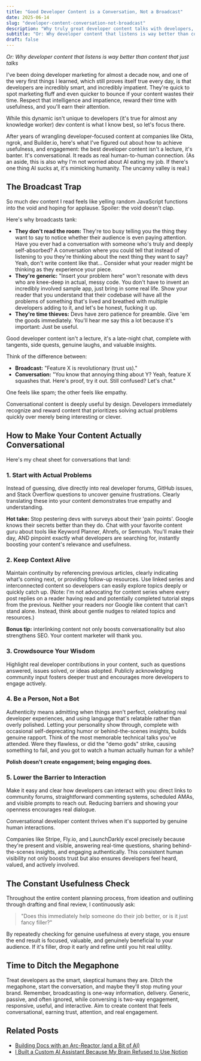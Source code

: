 ```yaml
---
title: "Good Developer Content is a Conversation, Not a Broadcast"
date: 2025-06-14
slug: "developer-content-conversation-not-broadcast"
description: "Why truly great developer content talks with developers, not at them, and how to get it right."
subtitle: "Or: Why developer content that listens is way better than content that just talks"
draft: false
---
```


<!-- Start writing your post below this line --> 
_Or: Why developer content that listens is way better than content that just talks_

I've been doing developer marketing for almost a decade now, and one of the very first things I learned, which still proves itself true every day, is that developers are incredibly smart, and incredibly impatient. They're quick to spot marketing fluff and even quicker to bounce if your content wastes their time. Respect that intelligence and impatience, reward their time with usefulness, and you'll earn their attention.

While this dynamic isn't unique to developers (it's true for almost any knowledge worker) dev content is what I know best, so let's focus there.

After years of wrangling developer-focused content at companies like Okta, ngrok, and Builder.io, here's what I've figured out about how to achieve usefulness, and engagement: the best developer content isn't a lecture, it's banter. It's conversational. It reads as real human-to-human connection. (As an aside, this is also why I'm not worried about AI eating my job. If there's one thing AI sucks at, it's mimicking humanity. The uncanny valley is real.)

## The Broadcast Trap

So much dev content I read feels like yelling random JavaScript functions into the void and hoping for applause. Spoiler: the void doesn't clap.

Here's why broadcasts tank:

- **They don't read the room:** They're too busy telling you the thing they want to say to notice whether their audience is even paying attention. Have you ever had a conversation with someone who's truly and deeply self-absorbed? A conversation where you could tell that instead of listening to you they're thinking about the next thing they want to say? Yeah, don't write content like that... Consider what your reader might be thinking as they experience your piece.
- **They're generic:** "Insert your problem here" won't resonate with devs who are knee-deep in actual, messy code. You don't have to invent an incredibly involved sample app, just bring in some real life. Show your reader that you understand that their codebase will have all the problems of something that's lived and breathed with multiple developers adding to it, and let's be honest, fucking it up. 
- **They're time thieves:** Devs have zero patience for preamble. Give 'em the goods immediately. You'll hear me say this a lot because it's important: Just be useful.

Good developer content isn't a lecture, it's a late-night chat, complete with tangents, side quests, genuine laughs, and valuable insights.

Think of the difference between:

- **Broadcast:** "Feature X is revolutionary (trust us)."
- **Conversation:** "You know that annoying thing about Y? Yeah, feature X squashes that. Here's proof, try it out. Still confused? Let's chat."

One feels like spam; the other feels like empathy.

Conversational content is deeply useful by design. Developers immediately recognize and reward content that prioritizes solving actual problems quickly over merely being interesting or clever.

## How to Make Your Content Actually Conversational

Here's my cheat sheet for conversations that land:

### 1. Start with Actual Problems

Instead of guessing, dive directly into real developer forums, GitHub issues, and Stack Overflow questions to uncover genuine frustrations. Clearly translating these into your content demonstrates true empathy and understanding.

**Hot take:** Stop pestering devs with surveys about their 'pain points'. Google knows their secrets better than they do. Chat with your favorite content guru about tools like Keyword Planner, Ahrefs, or Semrush. You'll make their day, AND pinpoint exactly what developers are searching for, instantly boosting your content's relevance and usefulness.

### 2. Keep Context Alive

Maintain continuity by referencing previous articles, clearly indicating what's coming next, or providing follow-up resources. Use linked series and interconnected content so developers can easily explore topics deeply or quickly catch up. (Note: I'm not advocating for content series where every post replies on a reader having read and potentially completed tutorial steps from the previous. Neither your readers nor Google like content that can't stand alone. Instead, think about gentle nudges to related topics and resources.)

**Bonus tip:** interlinking content not only boosts conversationality but also strengthens SEO. Your content marketer will thank you.

### 3. Crowdsource Your Wisdom

Highlight real developer contributions in your content, such as questions answered, issues solved, or ideas adopted. Publicly acknowledging community input fosters deeper trust and encourages more developers to engage actively.

### 4. Be a Person, Not a Bot

Authenticity means admitting when things aren't perfect, celebrating real developer experiences, and using language that's relatable rather than overly polished. Letting your personality show through, complete with occasional self-deprecating humor or behind-the-scenes insights, builds genuine rapport. Think of the most memorable technical talks you've attended. Were they flawless, or did the "demo gods" strike, causing something to fail, and you got to watch a human actually human for a while?

**Polish doesn't create engagement; being engaging does.**

### 5. Lower the Barrier to Interaction

Make it easy and clear how developers can interact with you: direct links to community forums, straightforward commenting systems, scheduled AMAs, and visible prompts to reach out. Reducing barriers and showing your openness encourages real dialogue.

Conversational developer content thrives when it's supported by genuine human interactions.

Companies like Stripe, Fly.io, and LaunchDarkly excel precisely because they're present and visible, answering real-time questions, sharing behind-the-scenes insights, and engaging authentically. This consistent human visibility not only boosts trust but also ensures developers feel heard, valued, and actively involved.

## The Constant Usefulness Check

Throughout the entire content planning process, from ideation and outlining through drafting and final review, I continuously ask:

> "Does this immediately help someone do their job better, or is it just fancy filler?"

By repeatedly checking for genuine usefulness at every stage, you ensure the end result is focused, valuable, and genuinely beneficial to your audience. If it's filler, drop it early and refine until you hit real utility.

## Time to Ditch the Megaphone

Treat developers as the smart, skeptical humans they are. Ditch the megaphone, start the conversation, and maybe they'll stop muting your brand. Remember, broadcasting is one-way information, delivery. Generic, passive, and often ignored, while conversing is two-way engagement, responsive, useful, and interactive. Aim to create content that feels conversational, earning trust, attention, and real engagement.

## Related Posts

- [Building Docs with an Arc-Reactor (and a Bit of AI)](/thoughts/2025-06-13/meet-guideforge/)
- [I Built a Custom AI Assistant Because My Brain Refused to Use Notion](/thoughts/2025-06-12/meet-guppi/)